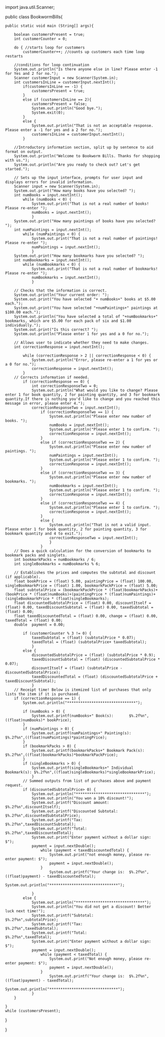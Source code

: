 



import java.util.Scanner;

public class BookwormBills{

	public static void main (String[] args){
		
		boolean customersPresent = true;
		int customerCounter = 0; 
	
		do { //starts loop for customers 
			customerCounter++; //counts up customers each time loop restarts
			
		//conditions for loop continuation
		System.out.println("Is there anyone else in line? Please enter -1 for Yes and 2 for no.");
		Scanner customerInput = new Scanner(System.in);
		int customersInLine = customerInput.nextInt();
			if(customersInLine == -1) {
				customersPresent = true;
			}
			else if (customersInLine == 2){
				customersPresent = false;
				System.out.println("Good bye.");
				System.exit(0);
			} 
			else {
				System.out.println("That is not an acceptable response. Please enter a -1 for yes and a 2 for no.");
				customersInLine = customerInput.nextInt();
			}
			
		//Introductory information section, split up by sentence to aid format on output.
		System.out.println("Welcome to Bookworm Bills. Thanks for shopping with us.");
		System.out.println("Are you ready to check out? Let's get started.");
	
		// Sets up the input interface, prompts for user input and displays errors for invalid information.
		Scanner input = new Scanner(System.in); 
		System.out.print("How many books have you selected? ");
		int numBooks = input.nextInt(); 
			while (numBooks < 0) {
				System.out.print("That is not a real number of books! Please re-enter ");
				numBooks = input.nextInt();
				}
		System.out.print("How many paintings of books have you selected? ");
		int numPaintings = input.nextInt(); 
			while (numPaintings < 0) {
				System.out.print("That is not a real number of paintings! Please re-enter ");
				numPaintings = input.nextInt();
				}
		System.out.print("How many bookmarks have you selected? ");
		int numBookmarks = input.nextInt();
			while (numBookmarks < 0) {
				System.out.print("That is not a real number of bookmarks! Please re-enter ");
				numBookmarks = input.nextInt();
				}
	
		// Checks that the information is correct.
		System.out.println("Your current order: ");
		System.out.print("You have selected "+ numBooks+" books at $5.00 each.");
		System.out.print("You have selected "+numPaintings+" paintings at $100.00 each.");
		System.out.println("You have selected a total of "+numBookmarks+" bookmarks, which are $5.00 for each pack of six and $1.00 individually.");
		System.out.print("Is this correct? ");
		System.out.println("Please enter 1 for yes and a 0 for no.");
	
		// Allows user to indicate whether they need to make changes.
		int correctionResponse = input.nextInt();

			while (correctionResponse > 2 || correctionResponse < 0) {
				System.out.println("Error, please re-enter a 1 for yes or a 0 for no.");
				correctionResponse = input.nextInt();
			}
		// Corrects information if needed.
			if (correctionResponse == 0) {
				int correctionResponseTwo = 0;
				System.out.println("What would you like to change? Please enter 1 for book quantity, 2 for painting quantity, and 3 for bookmark quantity.If there is nothing you'd like to change and you reached this message in error, please enter 4.");
				correctionResponseTwo = input.nextInt();
					if (correctionResponseTwo == 1) { 
						System.out.println("Please enter new number of books. ");
						numBooks = input.nextInt();
						System.out.println("Please enter 1 to confirm. ");
						correctionResponse = input.nextInt();
					}
					else if (correctionResponseTwo == 2) { 
						System.out.println("Please enter new number of paintings. ");
						numPaintings = input.nextInt();
						System.out.println("Please enter 1 to confirm. ");
						correctionResponse = input.nextInt();
					}
					else if (correctionResponseTwo == 3) { 
						System.out.println("Please enter new number of bookmarks. ");
						numBookmarks = input.nextInt();
						System.out.println("Please enter 1 to confirm. ");
						correctionResponse = input.nextInt();
					}
					else if (correctionResponseTwo == 4) { 
						System.out.println("Please enter 1 to confirm. ");
						correctionResponse = input.nextInt();
					}
					else {
						System.out.println("That is not a valid input. Please enter 1 for book quantity, 2 for painting quantity, 3 for bookmark quantity and 4 to exit.");
						correctionResponseTwo = input.nextInt();
						}
					}
		// Does a quick calculation for the conversion of bookmarks to bookmark packs and singlets.
		int bookmarkPacks = numBookmarks / 6;
		int singleBookmarks = numBookmarks % 6;

		// Establishes the prices and computes the subtotal and discount (if applicable).
		float bookPrice = (float) 5.00, paintingPrice = (float) 100.00, singleBookmarkPrice = (float) 1.00, bookmarkPackPrice = (float) 5.00;
		float subtotalPrice = (bookmarkPackPrice * (float)bookmarkPacks)+(bookPrice * (float)numBooks)+(paintingPrice * (float)numPaintings)+(singleBookmarkPrice * (float)singleBookmarks);
		float discountedSubtotalPrice = (float) 0.00, discountItself = (float) 0.00, taxedDiscountSubtotal = (float) 0.00, taxedSubtotal = (float) 0.00;
		float taxedDiscountedTotal = (float) 0.00, change = (float) 0.00, taxedTotal = (float) 0.00;
		double  payment = 0.00;
		
			if (customerCounter % 3 != 0) {
				taxedSubtotal = (float) (subtotalPrice * 0.07);
				taxedTotal = (float) (subtotalPrice+ taxedSubtotal);
				}
			else {
				discountedSubtotalPrice = (float) (subtotalPrice * 0.9);
				taxedDiscountSubtotal = (float) (discountedSubtotalPrice * 0.07);
				discountItself = (float) (subtotalPrice - discountedSubtotalPrice);
				taxedDiscountedTotal = (float) (discountedSubtotalPrice + taxedDiscountSubtotal);
				}
		// Receipt time! Below is itemized list of purchases that only lists the item if it is purchased.
		if (correctionResponse == 1) {
			System.out.println("*******************************");
			
			if (numBooks > 0) {
				System.out.printf(numBooks+" Book(s):		$%.2f%n",((float)numBooks)* bookPrice);
			}
			if (numPaintings > 0) {
				System.out.printf(numPaintings+" Painting(s):		$%.2f%n",((float)numPaintings)*paintingPrice);
			}
			if (bookmarkPacks > 0) {
				System.out.printf(bookmarkPacks+" Bookmark Pack(s):	$%.2f%n",((float)bookmarkPacks)*bookmarkPackPrice);
			}
			if (singleBookmarks > 0) {
				System.out.printf(singleBookmarks+" Individual Bookmark(s): $%.2f%n",((float)singleBookmarks)*singleBookmarkPrice);
				}
			// Summed outputs from list of purchases above and payment request.
			if (discountedSubtotalPrice> 0) {
				System.out.println("*******************************");
				System.out.println("You won a 10% discount!");
				System.out.printf("Discount amount:			 $%.2f%n",discountItself);
				System.out.printf("Discounted Subtotal:     		$%.2f%n",discountedSubtotalPrice);
				System.out.printf("Tax: 					 $%.2f%n",taxedDiscountSubtotal);
				System.out.printf("Total: 					 $%.2f%n",taxedDiscountedTotal);
				System.out.print("Enter payment without a dollar sign:    $");
				payment = input.nextDouble();
					while (payment < taxedDiscountedTotal) {
						System.out.print("not enough money, please re-enter payment: $");
						payment = input.nextDouble();
					}
						System.out.printf("Your change is:  $%.2f%n",((float)payment) - taxedDiscountedTotal);
						System.out.println("*******************************");

				}
			else {
				System.out.println("*******************************");
				System.out.println("You did not get a discount! Better luck next time!");
				System.out.printf("Subtotal:				$%.2f%n",subtotalPrice);
				System.out.printf("Tax:					$%.2f%n",taxedSubtotal);
				System.out.printf("Total: 					$%.2f%n",taxedTotal);
				System.out.print("Enter payment without a dollar sign:    $");
				payment = input.nextDouble();
					while (payment < taxedTotal) {
						System.out.print("Not enough money, please re-enter payment: $");
						payment = input.nextDouble();
					}
						System.out.printf("Your change is:  $%.2f%n",((float)payment) - taxedTotal);
						System.out.println("*******************************");
				}
		}

	} 
	while (customersPresent);

}

}
